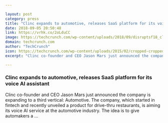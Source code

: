 ```yaml
---

layout: post
category: press
title: "Clinc expands to automotive, releases SaaS platform for its voice AI assistant"
date: 2018-09-05 20:50:48
link: https://vrhk.co/2oLduCC
image: https://techcrunch.com/wp-content/uploads/2018/09/disruptsf18_clinc_jason_mars_8.jpg?w=600
domain: techcrunch.com
author: "TechCrunch"
icon: https://techcrunch.com/wp-content/uploads/2015/02/cropped-cropped-favicon-gradient.png?w=180
excerpt: "Clinc co-founder and CEO Jason Mars just announced the company is expanding to a third vertical: Automotive. The company, which started in fintech and recently unveiled a product for drive-thru restaurants, is aiming its voice AI service at the automotive industry. The idea is to give automakers a …"

---
```


### Clinc expands to automotive, releases SaaS platform for its voice AI assistant

Clinc co-founder and CEO Jason Mars just announced the company is expanding to a third vertical: Automotive. The company, which started in fintech and recently unveiled a product for drive-thru restaurants, is aiming its voice AI service at the automotive industry. The idea is to give automakers a …